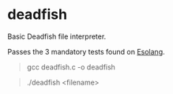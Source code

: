 # deadfish
Basic Deadfish file interpreter.

Passes the 3 mandatory tests found on [Esolang](https://esolangs.org/wiki/Deadfish).

>gcc deadfish.c -o deadfish

>./deadfish \<filename\>
